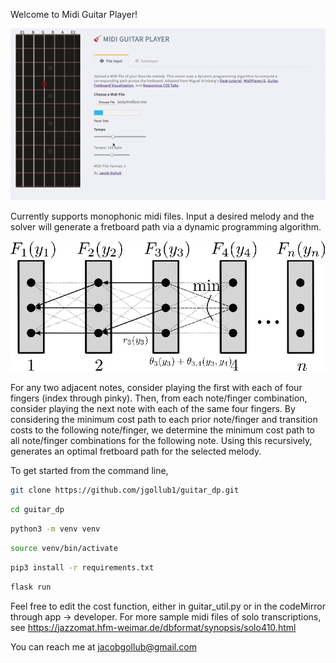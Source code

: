 Welcome to Midi Guitar Player!

![Alt Text](sample_files/midiGuitarPlayerDemo.gif)

Currently supports monophonic midi files. Input a desired melody and the solver will generate a fretboard path via a dynamic programming algorithm.

![Alt Text](sample_files/dynamicProgramming.png)

For any two adjacent notes, consider playing the first with each of four fingers (index through pinky). Then, from each note/finger combination, consider playing the next note with each of the same four fingers. By considering the minimum cost path to each prior note/finger and transition costs to the following note/finger, we determine the minimum cost path to all note/finger combinations for the following note. Using this recursively, generates an optimal fretboard path for the selected melody.

To get started from the command line,

```sh
git clone https://github.com/jgollub1/guitar_dp.git
```
```sh
cd guitar_dp
```
```sh
python3 -m venv venv
```
```sh
source venv/bin/activate
```
```sh
pip3 install -r requirements.txt
```
```sh
flask run
```

Feel free to edit the cost function, either in guitar_util.py or in the codeMirror through app -> developer. For more sample midi files of solo transcriptions, see https://jazzomat.hfm-weimar.de/dbformat/synopsis/solo410.html

You can reach me at jacobgollub@gmail.com
